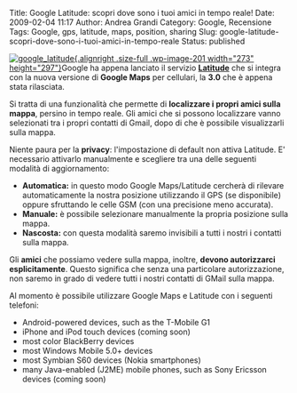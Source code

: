 Title: Google Latitude: scopri dove sono i tuoi amici in tempo reale!
Date: 2009-02-04 11:17
Author: Andrea Grandi
Category: Google, Recensione
Tags: Google, gps, latitude, maps, position, sharing
Slug: google-latitude-scopri-dove-sono-i-tuoi-amici-in-tempo-reale
Status: published

[![](http://www.andreagrandi.it/wp-content/uploads/2009/02/google_latitude.jpg "google_latitude"){.alignright
.size-full .wp-image-201 width="273"
height="297"}](http://www.andreagrandi.it/wp-content/uploads/2009/02/google_latitude.jpg)Google
ha appena lanciato il servizio
[**Latitude**](http://www.google.com/latitude) che si integra con la
nuova versione di **Google Maps** per cellulari, la **3.0** che è appena
stata rilasciata.

Si tratta di una funzionalità che permette di **localizzare i propri
amici sulla mappa**, persino in tempo reale. Gli amici che si possono
localizzare vanno selezionati tra i propri contatti di Gmail, dopo di
che è possibile visualizzarli sulla mappa.

Niente paura per la **privacy**: l'impostazione di default non attiva
Latitude. E' necessario attivarlo manualmente e scegliere tra una delle
seguenti modalità di aggiornamento:

-   **Automatica:** in questo modo Google Maps/Latitude cercherà di
    rilevare automaticamente la nostra posizione utilizzando il GPS (se
    disponibile) oppure sfruttando le celle GSM (con una precisione meno
    accurata).
-   **Manuale:** è possibile selezionare manualmente la propria
    posizione sulla mappa.
-   **Nascosta:** con questa modalità saremo invisibili a tutti i nostri
    i contatti sulla mappa.

Gli **amici** che possiamo vedere sulla mappa, inoltre, **devono
autorizzarci esplicitamente**. Questo significa che senza una
particolare autorizzazione, non saremo in grado di vedere tutti i nostri
contatti di GMail sulla mappa.

Al momento è possibile utilizzare Google Maps e Latitude con i seguenti
telefoni:

-   Android-powered devices, such as the T-Mobile G1
-   iPhone and iPod touch devices (coming soon)
-   most color BlackBerry devices
-   most Windows Mobile 5.0+ devices
-   most Symbian S60 devices (Nokia smartphones)
-   many Java-enabled (J2ME) mobile phones, such as Sony Ericsson
    devices (coming soon)

